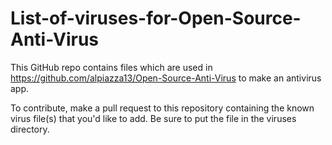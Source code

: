 # List-of-viruses-for-Open-Source-Anti-Virus

This GitHub repo contains files which are used in https://github.com/alpiazza13/Open-Source-Anti-Virus to make an antivirus app. 

To contribute, make a pull request to this repository containing the known virus file(s) that you'd like to add. Be sure to put the file in the viruses directory.

